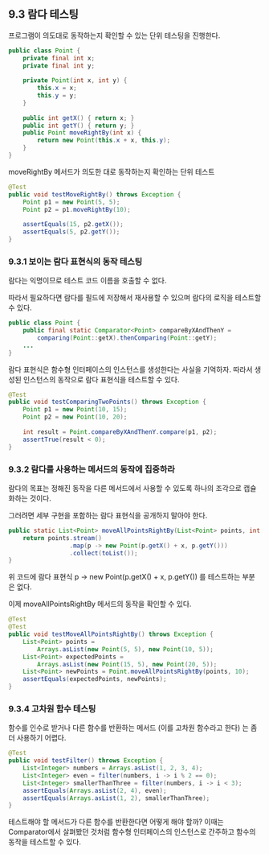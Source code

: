 ## 9.3 람다 테스팅
프로그램이 의도대로 동작하는지 확인할 수 있는 단위 테스팅을 진행한다.
```java
public class Point {
    private final int x;
    private final int y;
    
    private Point(int x, int y) {
        this.x = x;
        this.y = y;
    }
    
    public int getX() { return x; }
    public int getY() { return y; }
    public Point moveRightBy(int x) {
        return new Point(this.x + x, this.y);
    }
}
```

moveRightBy 메서드가 의도한 대로 동작하는지 확인하는 단위 테스트
```java
@Test
public void testMoveRightBy() throws Exception {
    Point p1 = new Point(5, 5);
    Point p2 = p1.moveRightBy(10);
    
    assertEquals(15, p2.getX());
    assertEquals(5, p2.getY());
}
```

### 9.3.1 보이는 람다 표현식의 동작 테스팅
람다는 익명이므로 테스트 코드 이름을 호출할 수 없다.

따라서 필요하다면 람다를 필드에 저장해서 재사용할 수 있으며 람다의 로직을 테스트할 수 있다.
```java
public class Point {
    public final static Comparator<Point> compareByXAndThenY =
        comparing(Point::getX).thenComparing(Point::getY);
    ...
}
```

람다 표현식은 함수형 인터페이스의 인스턴스를 생성한다는 사실을 기억하자. 따라서 생성된 인스턴스의 동작으로 람다 표현식을 테스트할 수 있다.

```java
@Test
public void testComparingTwoPoints() throws Exception {
    Point p1 = new Point(10, 15);
    Point p2 = new Point(10, 20);
    
    int result = Point.compareByXAndThenY.compare(p1, p2);
    assertTrue(result < 0);
}
```

### 9.3.2 람다를 사용하는 메서드의 동작에 집중하라
람다의 목표는 정해진 동작을 다른 메서드에서 사용할 수 있도록 하나의 조각으로 캡슐화하는 것이다.

그러려면 세부 구현을 포함하는 람다 표현식을 공개하지 말아야 한다.
```java
public static List<Point> moveAllPointsRightBy(List<Point> points, int x) {
    return points.stream()
                 .map(p -> new Point(p.getX() + x, p.getY()))
                 .collect(toList());
}
```

위 코드에 람다 표현식 p -> new Point(p.getX() + x, p.getY()) 를 테스트하는 부분은 없다.

이제 moveAllPointsRightBy 메서드의 동작을 확인할 수 있다.
```java
@Test
@Test
public void testMoveAllPointsRightBy() throws Exception {
    List<Point> points =
        Arrays.asList(new Point(5, 5), new Point(10, 5));
    List<Point> expectedPoints =
        Arrays.asList(new Point(15, 5), new Point(20, 5));
    List<Point> newPoints = Point.moveAllPointsRightBy(points, 10);
    assertEquals(expectedPoints, newPoints);
}
```

### 9.3.4 고차원 함수 테스팅
함수를 인수로 받거나 다른 함수를 반환하는 메서드 (이를 고차원 함수라고 한다) 는 좀 더 사용하기 어렵다.
```java
@Test
public void testFilter() throws Exception {
    List<Integer> numbers = Arrays.asList(1, 2, 3, 4);
    List<Integer> even = filter(numbers, i -> i % 2 == 0);
    List<Integer> smallerThanThree = filter(numbers, i -> i < 3);
    assertEquals(Arrays.asList(2, 4), even);
    assertEquals(Arrays.asList(1, 2), smallerThanThree);
}
```

테스트해야 할 메서드가 다른 함수를 반환한다면 어떻게 해야 할까? 이때는 Comparator에서 살펴봤던 것처럼 함수형 인터페이스의 인스턴스로 간주하고 함수의 동작을 테스트할 수 있다.

